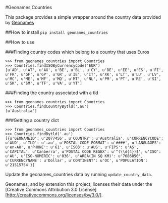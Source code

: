 #Geonames Countries

This package provides a simple wrapper around the
country data provided by [Geonames](http://download.geonames.org/export/dump/countryInfo.txt)

##How to install
```pip install geonames_countries```

##How to use

###Finding country codes which belong to a country that uses Euros
```
>>> from geonames_countries import Countries
>>> Countries.findISOByCurrencyCode('EUR')
[u'AD', u'AT', u'AX', u'BE', u'BL', u'CY', u'DE', u'EE', u'ES', u'FI', u'FR', u'GF', u'GP', u'GR', u'IE', u'IT', u'XK', u'LT', u'LU', u'LV', u'MC', u'ME', u'MF', u'MQ', u'MT', u'NL', u'PM', u'PT', u'RE', u'SI', u'SK', u'SM', u'TF', u'VA', u'YT']

```
###Finding the country associated with a tld
```
>>> from geonames_countries import Countries
>>> Countries.findCountryBytld('.au')
[u'Australia']

```

###Getting a country dict
```
>>> from geonames_countries import Countries
>>> Countries.findBytld('.au')
[{u'GEONAMEID': u'2077456', u'COUNTRY': u'Australia', u'CURRENCYCODE': u'AUD', u'TLD': u'.au', u'POSTAL CODE FORMAT': u'####', u'LANGUAGES': u'en-AU', u'PHONE': u'61', u'ISO3': u'AUS', u'FIPS': u'AS', u'CAPITAL': u'Canberra', u'POSTAL CODE REGEX': u'^(\\d{4})$', u'ISO': u'AU', u'ISO-NUMERIC': u'036', u'AREA(IN SQ KM)': u'7686850', u'CURRENCYNAME': u'Dollar', u'CONTINENT': u'OC', u'POPULATION': u'21515754'}]

```

Update the geonames_countries data by running `update_country_data`.


Geonames, and by extension this project, licenses their data under the [Creative Commons Attribution 3.0 License][http://creativecommons.org/licenses/by/3.0/].